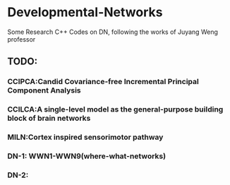 # Developmental-Networks
Some Research C++ Codes on DN,  following the works of Juyang Weng professor

## TODO:
### CCIPCA:Candid Covariance-free Incremental Principal Component Analysis
### CCILCA:A single-level model as the general-purpose building block of brain networks
### MILN:Cortex inspired sensorimotor pathway
### DN-1: WWN1-WWN9(where-what-networks)
### DN-2:
